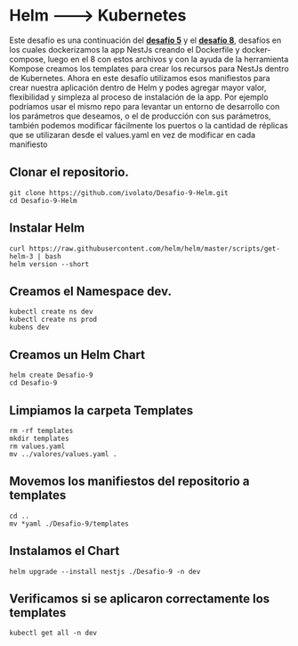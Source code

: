 # Helm ---> Kubernetes
Este desafío es una continuación del **[desafío 5](https://github.com/ivolato/desafio_5_docker)** y el **[desafío 8](https://github.com/ivolato/desafio-8-k8s)**, desafíos en los cuales dockerizamos la app NestJs creando el Dockerfile y docker-compose, luego en el 8 con estos archivos y con la ayuda de la herramienta Kompose creamos los templates para crear los recursos para NestJs dentro de Kubernetes.
Ahora en este desafío utilizamos esos manifiestos para crear nuestra aplicación dentro de Helm y podes agregar mayor valor, flexibilidad y simpleza al proceso de instalación de la app. Por ejemplo podríamos usar el mismo repo para levantar un entorno de desarrollo con los parámetros que deseamos, o el de producción con sus parámetros, también podemos modificar fácilmente los puertos o la cantidad de réplicas que se utilizaran desde el values.yaml en vez de modificar en cada manifiesto



## Clonar el repositorio.
```
git clone https://github.com/ivolato/Desafio-9-Helm.git
cd Desafio-9-Helm
```

## Instalar Helm
```
curl https://raw.githubusercontent.com/helm/helm/master/scripts/get-helm-3 | bash
helm version --short
```

## Creamos el Namespace dev.
```
kubectl create ns dev
kubectl create ns prod
kubens dev
```
## Creamos un Helm Chart
```
helm create Desafio-9
cd Desafio-9
```

## Limpiamos la carpeta Templates
```
rm -rf templates
mkdir templates
rm values.yaml
mv ../valores/values.yaml .
```
## Movemos los manifiestos del repositorio a templates
```
cd ..
mv *yaml ./Desafio-9/templates
```

## Instalamos el Chart
```
helm upgrade --install nestjs ./Desafio-9 -n dev
```

## Verificamos si se aplicaron correctamente los templates
```
kubectl get all -n dev
```

